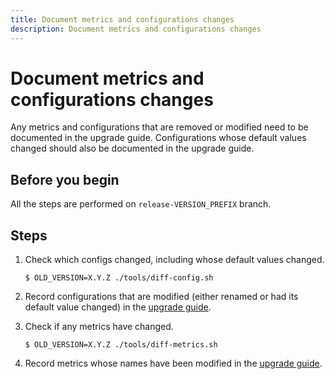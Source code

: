 ```yaml
---
title: Document metrics and configurations changes
description: Document metrics and configurations changes
---
```

# Document metrics and configurations changes

Any metrics and configurations that are removed or modified need to be documented in the upgrade guide. Configurations whose default values changed should also be documented in the upgrade guide.

## Before you begin

All the steps are performed on `release-VERSION_PREFIX` branch.

## Steps

1. Check which configs changed, including whose default values changed.
   ```
   $ OLD_VERSION=X.Y.Z ./tools/diff-config.sh
   ```

1. Record configurations that are modified (either renamed or had its default value changed) in the [upgrade guide](../prepare-upgrade-guide/).

1. Check if any metrics have changed.
   ```
   $ OLD_VERSION=X.Y.Z ./tools/diff-metrics.sh
   ```

1. Record metrics whose names have been modified in the [upgrade guide](../prepare-upgrade-guide/).
